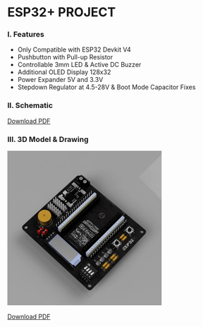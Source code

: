 # ESP32+ PROJECT

### I. Features
- Only Compatible with ESP32 Devkit V4
- Pushbutton with Pull-up Resistor
- Controllable 3mm LED & Active DC Buzzer
- Additional OLED Display 128x32
- Power Expander 5V and 3.3V
- Stepdown Regulator at 4.5-28V & Boot Mode Capacitor Fixes

### II. Schematic
[Download PDF](https://github.com/user-attachments/files/19268394/esp32_plus.pdf)

### III. 3D Model & Drawing
<p><img src="https://raw.githubusercontent.com/luigiifan/esp32plus/master/ESP32_PLUS.gif" width="350")</p>
  
[Download PDF](https://github.com/user-attachments/files/19269748/ESP32_PLUS_DRAWING.pdf)
